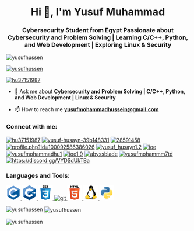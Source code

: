 <h1 align="center">Hi 👋, I'm Yusuf Muhammad</h1>
<h3 align="center">Cybersecurity Student from Egypt Passionate about Cybersecurity and Problem Solving | Learning C/C++, Python, and Web Development | Exploring Linux & Security</h3>

<p align="left"> <img src="https://komarev.com/ghpvc/?username=yusufhussen&label=Profile%20views&color=0e75b6&style=flat" alt="yusufhussen" /> </p>

<p align="left"> <a href="https://github.com/ryo-ma/github-profile-trophy"><img src="https://github-profile-trophy.vercel.app/?username=yusufhussen" alt="yusufhussen" /></a> </p>

<p align="left"> <a href="https://twitter.com/hu37151987" target="blank"><img src="https://img.shields.io/twitter/follow/hu37151987?logo=twitter&style=for-the-badge" alt="hu37151987" /></a> </p>

- 💬 Ask me about **Cybersecurity and Problem Solving | C/C++, Python, and Web Development | Linux & Security**

- 📫 How to reach me **yusufmohammadhussein@gmail.com**

<h3 align="left">Connect with me:</h3>
<p align="left">
<a href="https://twitter.com/hu37151987" target="blank"><img align="center" src="https://raw.githubusercontent.com/rahuldkjain/github-profile-readme-generator/master/src/images/icons/Social/twitter.svg" alt="hu37151987" height="30" width="40" /></a>
<a href="https://linkedin.com/in/yusuf-husayn-39b148331" target="blank"><img align="center" src="https://raw.githubusercontent.com/rahuldkjain/github-profile-readme-generator/master/src/images/icons/Social/linked-in-alt.svg" alt="yusuf-husayn-39b148331" height="30" width="40" /></a>
<a href="https://stackoverflow.com/users/28591458" target="blank"><img align="center" src="https://raw.githubusercontent.com/rahuldkjain/github-profile-readme-generator/master/src/images/icons/Social/stack-overflow.svg" alt="28591458" height="30" width="40" /></a>
<a href="https://fb.com/profile.php?id=100092586386026" target="blank"><img align="center" src="https://raw.githubusercontent.com/rahuldkjain/github-profile-readme-generator/master/src/images/icons/Social/facebook.svg" alt="profile.php?id=100092586386026" height="30" width="40" /></a>
<a href="https://instagram.com/yusuf_husayn1.2" target="blank"><img align="center" src="https://raw.githubusercontent.com/rahuldkjain/github-profile-readme-generator/master/src/images/icons/Social/instagram.svg" alt="yusuf_husayn1.2" height="30" width="40" /></a>
<a href="https://www.youtube.com/c/joe" target="blank"><img align="center" src="https://raw.githubusercontent.com/rahuldkjain/github-profile-readme-generator/master/src/images/icons/Social/youtube.svg" alt="joe" height="30" width="40" /></a>
<a href="https://www.hackerrank.com/yusufmohammadhu1" target="blank"><img align="center" src="https://raw.githubusercontent.com/rahuldkjain/github-profile-readme-generator/master/src/images/icons/Social/hackerrank.svg" alt="yusufmohammadhu1" height="30" width="40" /></a>
<a href="https://codeforces.com/profile/joe1.9" target="blank"><img align="center" src="https://raw.githubusercontent.com/rahuldkjain/github-profile-readme-generator/master/src/images/icons/Social/codeforces.svg" alt="joe1.9" height="30" width="40" /></a>
<a href="https://www.leetcode.com/abyssblade" target="blank"><img align="center" src="https://raw.githubusercontent.com/rahuldkjain/github-profile-readme-generator/master/src/images/icons/Social/leet-code.svg" alt="abyssblade" height="30" width="40" /></a>
<a href="https://auth.geeksforgeeks.org/user/yusufmohammm7td" target="blank"><img align="center" src="https://raw.githubusercontent.com/rahuldkjain/github-profile-readme-generator/master/src/images/icons/Social/geeks-for-geeks.svg" alt="yusufmohammm7td" height="30" width="40" /></a>
<a href="https://discord.gg/https://discord.gg/VYDSdUkTBa" target="blank"><img align="center" src="https://raw.githubusercontent.com/rahuldkjain/github-profile-readme-generator/master/src/images/icons/Social/discord.svg" alt="https://discord.gg/VYDSdUkTBa" height="30" width="40" /></a>
</p>

<h3 align="left">Languages and Tools:</h3>
<p align="left"> <a href="https://www.cprogramming.com/" target="_blank" rel="noreferrer"> <img src="https://raw.githubusercontent.com/devicons/devicon/master/icons/c/c-original.svg" alt="c" width="40" height="40"/> </a> <a href="https://www.w3schools.com/cpp/" target="_blank" rel="noreferrer"> <img src="https://raw.githubusercontent.com/devicons/devicon/master/icons/cplusplus/cplusplus-original.svg" alt="cplusplus" width="40" height="40"/> </a> <a href="https://www.w3schools.com/css/" target="_blank" rel="noreferrer"> <img src="https://raw.githubusercontent.com/devicons/devicon/master/icons/css3/css3-original-wordmark.svg" alt="css3" width="40" height="40"/> </a> <a href="https://git-scm.com/" target="_blank" rel="noreferrer"> <img src="https://www.vectorlogo.zone/logos/git-scm/git-scm-icon.svg" alt="git" width="40" height="40"/> </a> <a href="https://www.w3.org/html/" target="_blank" rel="noreferrer"> <img src="https://raw.githubusercontent.com/devicons/devicon/master/icons/html5/html5-original-wordmark.svg" alt="html5" width="40" height="40"/> </a> <a href="https://www.linux.org/" target="_blank" rel="noreferrer"> <img src="https://raw.githubusercontent.com/devicons/devicon/master/icons/linux/linux-original.svg" alt="linux" width="40" height="40"/> </a> <a href="https://www.python.org" target="_blank" rel="noreferrer"> <img src="https://raw.githubusercontent.com/devicons/devicon/master/icons/python/python-original.svg" alt="python" width="40" height="40"/> </a> </p>

<p><img align="left" src="https://github-readme-stats.vercel.app/api/top-langs?username=yusufhussen&show_icons=true&locale=en&layout=compact" alt="yusufhussen" /></p>

<p>&nbsp;<img align="center" src="https://github-readme-stats.vercel.app/api?username=yusufhussen&show_icons=true&locale=en" alt="yusufhussen" /></p>

<p><img align="center" src="https://github-readme-streak-stats.herokuapp.com/?user=yusufhussen&" alt="yusufhussen" /></p>
